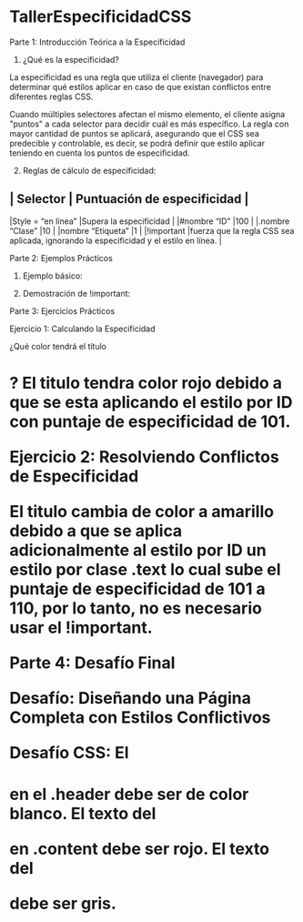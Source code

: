# TallerEspecificidadCSS

Parte 1: Introducción Teórica a la Especificidad

1. ¿Qué es la especificidad?

La especificidad es una regla que utiliza el cliente (navegador) para determinar qué estilos aplicar en caso de que existan conflictos entre diferentes reglas CSS.

Cuando múltiples selectores afectan el mismo elemento, el cliente asigna "puntos" a cada selector para decidir cuál es más específico. La regla con mayor cantidad de puntos se aplicará, asegurando que el CSS sea predecible y controlable, es decir, se podrá definir que estilo aplicar teniendo en cuenta los puntos de especificidad.

2. Reglas de cálculo de especificidad:

| Selector          |     Puntuación de especificidad                                                       |
-------------------------------------------------------------------------------------------------------------
|Style = “en línea” |Supera la especificidad                                                                |
|#nombre “ID”       |100                                                                                    |
|.nombre “Clase”    |10                                                                                     |
|nombre “Etiqueta”  |1                                                                                      |
|!important         |fuerza que la regla CSS sea aplicada, ignorando la especificidad y el estilo en línea. |

Parte 2: Ejemplos Prácticos

1. Ejemplo básico:

2. Demostración de !important:


Parte 3: Ejercicios Prácticos

Ejercicio 1: Calculando la Especificidad

¿Qué color tendrá el título <h1>?
El titulo tendra color rojo debido a que se esta aplicando el estilo por ID con puntaje de especificidad de 101.

Ejercicio 2: Resolviendo Conflictos de Especificidad


El titulo cambia de color a amarillo debido a que se  aplica adicionalmente al estilo por ID un estilo por clase .text lo cual sube el puntaje de especificidad de 101 a 110, por lo tanto, no es necesario usar el !important.

Parte 4: Desafío Final

Desafío: Diseñando una Página Completa con Estilos Conflictivos

Desafío CSS:
El <h1> en el .header debe ser de color blanco.
El texto del <p> en .content debe ser rojo.
El texto del <footer> debe ser gris.

